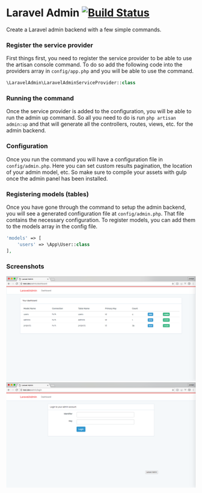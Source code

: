 # Laravel Admin [![Build Status](https://travis-ci.org/jordanbardsley7/laravel-admin.svg)](https://travis-ci.org/jordanbardsley7/laravel-admin.svg)
Create a Laravel admin backend with a few simple commands.

### Register the service provider
First things first, you need to register the service provider to be able to use the artisan console command.
To do so add the following code into the providers array in `config/app.php` and you will be able to use 
the command.

```php
\LaravelAdmin\LaravelAdminServiceProvider::class
```

### Running the command
Once the service provider is added to the configuration, you will be able to run the admin up command. So all
you need to do is run `php artisan admin:up` and that will generate all the controllers, routes, views, etc.
for the admin backend.

### Configuration
Once you run the command you will have a configuration file in `config/admin.php`. Here you can set custom results pagination, the location of your admin model, etc. So make sure to compile your assets with gulp once the admin panel has been installed.

### Registering models (tables)
Once you have gone through the command to setup the admin backend, you will see a generated configuration file at
`config/admin.php`. That file contains the necessary configuration. To register models, you can add them to the
models array in the config file.

```php
'models' => [
    'users' => \App\User::class
],
```

### Screenshots
![Laravel Admin Demo](/screenshots/demo.png?raw=true)
![Laravel Admin Demo](/screenshots/demo2.png?raw=true)